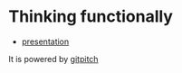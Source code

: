 # Thinking functionally

- [presentation](https://gitpitch.com/lacti/thinking-functionally)

It is powered by [gitpitch](https://gitpitch.com/)
